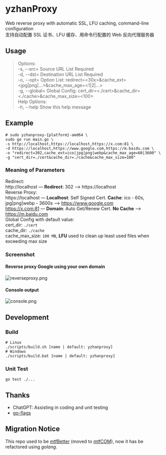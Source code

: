 # yzhanProxy
Web reverse proxy with automatic SSL, LFU caching, command-line configuration  
支持自动配置 SSL 证书、LFU 缓存、用命令行配置的 Web 反向代理服务器  
## Usage
> Options:  
  -s, --src=    Source URL List Required  
  -d, --dst=    Destination URL List Required  
  -o, --opt=    Option List: redirect=<30x>&cache_ext=<jpg|png|...>&cache_max_age=<1|2|...>  
  -g, --global= Global Config: cert_dir=<./cert>&cache_dir=<./cache>&cache_max_size=<100>  
Help Options:  
  -h, --help  Show this help message
## Example  
```shell
# sudo yzhanproxy-{platform}-amd64 \
sudo go run main.go \
-s http://localhost,https://localhost,https://x.com:81 \
-d https://localhost,https://www.google.com,https://m.baidu.com \
-o "redirect=302,cache_ext=ico|jpg|png|webp&cache_max_age=60|3600" \
-g "cert_dir=./cert&cache_dir=./cache&cache_max_size=100"
```
### Meaning of Parameters
Redirect:  
http://localhost — **Redirect**: 302 —> https://localhost  
Reverse Proxy:  
https://localhost — **Localhost**: Self Signed Cert. **Cache**: ico - 60s, jpg|png|webp - 3600s —> https://www.google.com   
https://x.com:81  — **Domain**: Auto Get/Renew Cert. **No Cache** —> https://m.baidu.com  
Global Config with default value:  
cert_dir: `./cert`  
cache_dir: `./cache`  
cache_max_size: `100 MB`, **LFU** used to clean up least used files when exceeding max size

### Screenshot
#### Reverse proxy Google using your own domain
![reverseproxy.png](https://s2.loli.net/2023/05/31/qQfLncrslBIPz6D.png)
#### Console output
![console.png](https://s2.loli.net/2023/05/31/kI9pODTBsPMucFv.png)
## Development
### Build
```shell
# Linux
./scripts/build.sh [name | default: yzhanproxy]
# Windows
./scripts/build.bat [name | default: yzhanproxy]
```
### Unit Test
```shell
go test ./...
```
  
## Thanks
- ChatGPT: Assisting in coding and unit testing
- [go-flags](https://github.com/jessevdk/go-flags)

## Migration Notice
This repo used to be [mtfBetter](https://github.com/mantoufan/mtfCOM/tree/master/php/mtfBetter) (moved to [mtfCOM](https://github.com/mantoufan/mtfCOM)), now it has be refactored using *golang*.